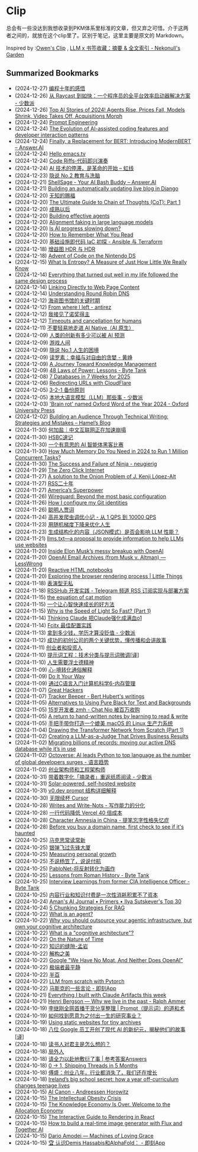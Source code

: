 # Clip
总会有一些没达到我想收录到PKM体系里标准的文章，但又弃之可惜。介于这两者之间的，就放在这个clip里了。区别于笔记，这里主要是原文的 Markdown。

Inspired by :[Owen's Clip](https://github.com/theowenyoung/clip) , [LLM x 书签收藏：摘要 & 全文索引 - Nekonull's Garden](https://nekonull.me/posts/llm_x_bookmark/)

## Summarized Bookmarks
- (2024-12-27) [编程十年的感悟](2024/12/2024-12-27-编程十年的感悟.md)
- (2024-12-26) [从 Raycast 到如快：一个程序员的全平台效率启动器解决方案 - 少数派](2024/12/2024-12-26-从-raycast-到如快：一个程序员的全平台效率启动器解决方案---少数派.md)
- (2024-12-26) [Top AI Stories of 2024! Agents Rise, Prices Fall, Models Shrink, Video Takes Off, Acquisitions Morph](2024/12/2024-12-26-top-ai-stories-of-2024!-agents-rise,-prices-fall,-models-shrink,-video-takes-off,-acquisitions-morph.md)
- (2024-12-24) [Prompt Engineering](2024/12/2024-12-24-prompt-engineering.md)
- (2024-12-24) [The Evolution of AI-assisted coding features and developer interaction patterns](2024/12/2024-12-24-the-evolution-of-ai-assisted-coding-features-and-developer-interaction-patterns.md)
- (2024-12-24) [Finally, a Replacement for BERT: Introducing ModernBERT – Answer.AI](2024/12/2024-12-24-finally,-a-replacement-for-bert-introducing-modernbert-–-answer.ai.md)
- (2024-12-24) [Hello emacs.tv](2024/12/2024-12-24-hello-emacs.tv.md)
- (2024-12-24) [Code Riffs-代码即兴演奏](2024/12/2024-12-24-code-riffs-代码即兴演奏.md)
- (2024-12-24) [AI 技术的停滞，是革命的开始 – 虹线](2024/12/2024-12-24-ai-技术的停滞，是革命的开始-–-虹线.md)
- (2024-12-23) [隐说 No.2  教育与洗脑](2024/12/2024-12-23-隐说-no.2-教育与洗脑.md)
- (2024-12-21) [ShellSage - Your AI Bash Buddy – Answer.AI](2024/12/2024-12-21-shellsage---your-ai-bash-buddy-–-answer.ai.md)
- (2024-12-21) [Building an automatically updating live blog in Django](2024/12/2024-12-21-building-an-automatically-updating-live-blog-in-django.md)
- (2024-12-20) [无知的赐福](2024/12/2024-12-20-无知的赐福.md)
- (2024-12-20) [The Ultimate Guide to Chain of Thoughts (CoT): Part 1](2024/12/2024-12-20-the-ultimate-guide-to-chain-of-thoughts-(cot)-part-1.md)
- (2024-12-20) [成熟以后](2024/12/2024-12-20-成熟以后.md)
- (2024-12-20) [Building effective agents](2024/12/2024-12-20-building-effective-agents.md)
- (2024-12-20) [Alignment faking in large language models](2024/12/2024-12-20-alignment-faking-in-large-language-models.md)
- (2024-12-20) [Is AI progress slowing down?](2024/12/2024-12-20-is-ai-progress-slowing-down.md)
- (2024-12-20) [How to Remember What You Read](2024/12/2024-12-20-how-to-remember-what-you-read.md)
- (2024-12-20) [基础设施即代码 IaC 初探 - Ansible 与 Terraform](2024/12/2024-12-20-基础设施即代码-iac-初探---ansible-与-terraform.md)
- (2024-12-18) [增益图 HDR 与 HDR](2024/12/2024-12-18-增益图-hdr-与-hdr.md)
- (2024-12-18) [Advent of Code on the Nintendo DS](2024/12/2024-12-18-advent-of-code-on-the-nintendo-ds.md)
- (2024-12-15) [What Is Entropy? A Measure of Just How Little We Really Know](2024/12/2024-12-15-what-is-entropy-a-measure-of-just-how-little-we-really-know.md)
- (2024-12-14) [Everything that turned out well in my life followed the same design process](2024/12/2024-12-14-everything-that-turned-out-well-in-my-life-followed-the-same-design-process.md)
- (2024-12-14) [Linking Directly to Web Page Content](2024/12/2024-12-14-linking-directly-to-web-page-content.md)
- (2024-12-14) [Understanding Round Robin DNS](2024/12/2024-12-14-understanding-round-robin-dns.md)
- (2024-12-12) [海盗图书馆的关键时期](2024/12/2024-12-12-海盗图书馆的关键时期.md)
- (2024-12-12) [From where I left - antirez](2024/12/2024-12-12-from-where-i-left---antirez.md)
- (2024-12-12) [我接见了诺奖得主](2024/12/2024-12-12-我接见了诺奖得主.md)
- (2024-12-12) [Timeouts and cancellation for humans](2024/12/2024-12-12-timeouts-and-cancellation-for-humans.md)
- (2024-12-11) [不要轻易地走进 AI Native（AI 原生）](2024/12/2024-12-11-不要轻易地走进-ai-native（ai-原生）.md)
- (2024-12-09) [人类的创新有多少可以被 AI 预测](2024/12/2024-12-09-人类的创新有多少可以被-ai-预测.md)
- (2024-12-09) [游戏人间](2024/12/2024-12-09-游戏人间.md)
- (2024-12-09) [隐说 No.1 人生的困境](2024/12/2024-12-09-隐说-no.1-人生的困境.md)
- (2024-12-09) [读罗素：幸福与对自由的贪婪 - 黄峥](2024/12/2024-12-09-读罗素：幸福与对自由的贪婪---黄峥.md)
- (2024-12-09) [A Journey Toward Knowledge Management](2024/12/2024-12-09-a-journey-toward-knowledge-management.md)
- (2024-12-09) [48 Laws of Power: Lessons - Byte Tank](2024/12/2024-12-09-48-laws-of-power-lessons---byte-tank.md)
- (2024-12-08) [7 Databases in 7 Weeks for 2025](2024/12/2024-12-08-7-databases-in-7-weeks-for-2025.md)
- (2024-12-06) [Redirecting URLs with CloudFlare](2024/12/2024-12-06-redirecting-urls-with-cloudflare.md)
- (2024-12-05) [3-2-1 备份原则](2024/12/2024-12-05-3-2-1-备份原则.md)
- (2024-12-05) [本地大语言模型（LLM）那些事 - 少数派](2024/12/2024-12-05-本地大语言模型（llm）那些事---少数派.md)
- (2024-12-03) ['Brain rot' named Oxford Word of the Year 2024 - Oxford University Press](2024/12/2024-12-03-'brain-rot'-named-oxford-word-of-the-year-2024---oxford-university-press.md)
- (2024-12-02) [Building an Audience Through Technical Writing: Strategies and Mistakes – Hamel’s Blog](2024/12/2024-12-02-building-an-audience-through-technical-writing-strategies-and-mistakes-–-hamel’s-blog.md)
- (2024-11-30) [何加盐｜中文互联网正在加速崩塌](2024/11/2024-11-30-何加盐｜中文互联网正在加速崩塌.md)
- (2024-11-30) [HSBC速记](2024/11/2024-11-30-hsbc速记.md)
- (2024-11-30) [一个有意思的 AI 智能体黑客比赛](2024/11/2024-11-30-一个有意思的-ai-智能体黑客比赛.md)
- (2024-11-30) [How Much Memory Do You Need in 2024 to Run 1 Million Concurrent Tasks?](2024/11/2024-11-30-how-much-memory-do-you-need-in-2024-to-run-1-million-concurrent-tasks.md)
- (2024-11-30) [The Success and Failure of Ninja - neugierig](2024/11/2024-11-30-the-success-and-failure-of-ninja---neugierig.md)
- (2024-11-29) [The Zero Click Internet](2024/11/2024-11-29-the-zero-click-internet.md)
- (2024-11-27) [A solution to the Onion Problem of J. Kenji López-Alt](2024/11/2024-11-27-a-solution-to-the-onion-problem-of-j.-kenji-lópez-alt.md)
- (2024-11-27) [RSS二十年](2024/11/2024-11-27-rss二十年.md)
- (2024-11-27) [America’s Superpower](2024/11/2024-11-27-america’s-superpower.md)
- (2024-11-26) [Wireguard: Beyond the most basic configuration](2024/11/2024-11-26-wireguard-beyond-the-most-basic-configuration.md)
- (2024-11-26) [How I configure my Git identities](2024/11/2024-11-26-how-i-configure-my-git-identities.md)
- (2024-11-26) [聪明人贾诩](2024/11/2024-11-26-聪明人贾诩.md)
- (2024-11-24) [高并发爬虫调优小记 - 从 1 QPS 到 10000 QPS](2024/11/2024-11-24-高并发爬虫调优小记---从-1-qps-到-10000-qps.md)
- (2024-11-23) [用随机梯度下降来优化人生](2024/11/2024-11-23-用随机梯度下降来优化人生.md)
- (2024-11-23) [生成结构化的内容（JSON模式）是否会影响 LLM 性能？](2024/11/2024-11-23-生成结构化的内容（json模式）是否会影响-llm-性能？.md)
- (2024-11-21) [llms.txt—a proposal to provide information to help LLMs use websites](2024/11/2024-11-21-llms.txt—a-proposal-to-provide-information-to-help-llms-use-websites.md)
- (2024-11-20) [Inside Elon Musk’s messy breakup with OpenAI](2024/11/2024-11-20-inside-elon-musk’s-messy-breakup-with-openai.md)
- (2024-11-20) [OpenAI Email Archives (from Musk v. Altman) — LessWrong](2024/11/2024-11-20-openai-email-archives-(from-musk-v.-altman)-—-lesswrong.md)
- (2024-11-20) [Reactive HTML notebooks](2024/11/2024-11-20-reactive-html-notebooks.md)
- (2024-11-20) [Exploring the browser rendering process | Little Things](2024/11/2024-11-20-exploring-the-browser-rendering-process-little-things.md)
- (2024-11-18) [表演型无私](2024/11/2024-11-18-表演型无私.md)
- (2024-11-18) [RSSHub 开发实践 - Telegram 频道 RSS 订阅实现与部署方案](2024/11/2024-11-18-rsshub-开发实践---telegram-频道-rss-订阅实现与部署方案.md)
- (2024-11-15) [the equation of cat motion](2024/11/2024-11-15-the-equation-of-cat-motion.md)
- (2024-11-15) [一个让心智快速成长的好方法](2024/11/2024-11-15-一个让心智快速成长的好方法.md)
- (2024-11-15) [Why is the Speed of Light So Fast? (Part 1)](2024/11/2024-11-15-why-is-the-speed-of-light-so-fast-(part-1).md)
- (2024-11-14) [Thinking Claude 把Claude强化成满血o1](2024/11/2024-11-14-thinking-claude-把claude强化成满血o1.md)
- (2024-11-14) [Fcitx 最佳配置实践](2024/11/2024-11-14-fcitx-最佳配置实践.md)
- (2024-11-13) [拿到多少钱，学历才算没贬值 - 少数派](2024/11/2024-11-13-拿到多少钱，学历才算没贬值---少数派.md)
- (2024-11-12) [成功的初创公司的两个关键优势，懂传播和会讲故事](2024/11/2024-11-12-成功的初创公司的两个关键优势，懂传播和会讲故事.md)
- (2024-11-11) [创业者和投资人](2024/11/2024-11-11-创业者和投资人.md)
- (2024-11-10) [提示词工程：技术分类与提示词微调[译]](2024/11/2024-11-10-提示词工程：技术分类与提示词微调[译].md)
- (2024-11-10) [人生需要浮士德精神](2024/11/2024-11-10-人生需要浮士德精神.md)
- (2024-11-09) [心-境转化通俗解释](2024/11/2024-11-09-心-境转化通俗解释.md)
- (2024-11-09) [Do It Your Way](2024/11/2024-11-09-do-it-your-way.md)
- (2024-11-09) [通过C语言入门计算机科学6-内存管理 ](2024/11/2024-11-09-通过c语言入门计算机科学6-内存管理.md)
- (2024-11-07) [Great Hackers](2024/11/2024-11-07-great-hackers.md)
- (2024-11-07) [Tracker Beeper - Bert Hubert's writings](2024/11/2024-11-07-tracker-beeper---bert-hubert's-writings.md)
- (2024-11-05) [Alternatives to Using Pure Black for Text and Backgrounds](2024/11/2024-11-05-alternatives-to-using-pure-black-for-text-and-backgrounds.md)
- (2024-11-05) [15岁开发者 zmh - Chat Nio 被百万收购](2024/11/2024-11-05-15岁开发者-zmh---chat-nio-被百万收购.md)
- (2024-11-05) [A return to hand-written notes by learning to read & write](2024/11/2024-11-05-a-return-to-hand-written-notes-by-learning-to-read-&-write.md)
- (2024-11-05) [手把手带你打造一个媲美 macOS 的 Linux 生产力系统](2024/11/2024-11-05-手把手带你打造一个媲美-macos-的-linux-生产力系统.md)
- (2024-11-04) [Drawing the Transformer Network from Scratch (Part 1)](2024/11/2024-11-04-drawing-the-transformer-network-from-scratch-(part-1).md)
- (2024-11-02) [Creating a LLM-as-a-Judge That Drives Business Results](2024/11/2024-11-02-creating-a-llm-as-a-judge-that-drives-business-results.md)
- (2024-11-02) [Migrating billions of records: moving our active DNS database while it’s in use](2024/11/2024-11-02-migrating-billions-of-records-moving-our-active-dns-database-while-it’s-in-use.md)
- (2024-11-02) [Octoverse: AI leads Python to top language as the number of global developers surges - 语言趋势](2024/11/2024-11-02-octoverse-ai-leads-python-to-top-language-as-the-number-of-global-developers-surges---语言趋势.md)
- (2024-11-02) [创业架构师和工程架构师](2024/11/2024-11-02-创业架构师和工程架构师.md)
- (2024-10-31) [带着数字化「摘录者」重返纸质阅读 - 少数派](2024/10/2024-10-31-带着数字化「摘录者」重返纸质阅读---少数派.md)
- (2024-10-31) [Solar-powered, self-hosted website](2024/10/2024-10-31-solar-powered,-self-hosted-website.md)
- (2024-10-31) [v0.dev prompt 结构详细解释](2024/10/2024-10-31-v0.dev-prompt-结构详细解释.md)
- (2024-10-30) [无限续杯 Cursor](2024/10/2024-10-30-无限续杯-cursor.md)
- (2024-10-28) [Writes and Write-Nots - 写作能力的分化](2024/10/2024-10-28-writes-and-write-nots---写作能力的分化.md)
- (2024-10-28) [一行代码降低 Vercel 40 倍成本](2024/10/2024-10-28-一行代码降低-vercel-40-倍成本.md)
- (2024-10-28) [Character Amnesia in China - 提笔忘字性格失忆症](2024/10/2024-10-28-character-amnesia-in-china---提笔忘字性格失忆症.md)
- (2024-10-28) [Before you buy a domain name, first check to see if it's haunted](2024/10/2024-10-28-before-you-buy-a-domain-name,-first-check-to-see-if-it's-haunted.md)
- (2024-10-25) [马克思常读常新](2024/10/2024-10-25-马克思常读常新.md)
- (2024-10-25) [银弹飞过先锋大厦](2024/10/2024-10-25-银弹飞过先锋大厦.md)
- (2024-10-25) [Measuring personal growth](2024/10/2024-10-25-measuring-personal-growth.md)
- (2024-10-25) [不说杨笠了，说说付航](2024/10/2024-10-25-不说杨笠了，说说付航.md)
- (2024-10-25) [PabloNet-将反射转化为画作](2024/10/2024-10-25-pablonet-将反射转化为画作.md)
- (2024-10-25) [Lessons from Roman History - Byte Tank](2024/10/2024-10-25-lessons-from-roman-history---byte-tank.md)
- (2024-10-25) [Interview Learnings from former CIA Intelligence Officer - Byte Tank](2024/10/2024-10-25-interview-learnings-from-former-cia-intelligence-officer---byte-tank.md)
- (2024-10-25) [内容行业和知识付费是一次性消耗积累不了资本](2024/10/2024-10-25-内容行业和知识付费是一次性消耗积累不了资本.md)
- (2024-10-24) [Aman's AI Journal • Primers • Ilya Sutskever's Top 30](2024/10/2024-10-24-aman's-ai-journal-•-primers-•-ilya-sutskever's-top-30.md)
- (2024-10-24) [5 Chunking Strategies For RAG](2024/10/2024-10-24-5-chunking-strategies-for-rag.md)
- (2024-10-22) [What is an agent?](2024/10/2024-10-22-what-is-an-agent.md)
- (2024-10-22) [Why you should outsource your agentic infrastructure, but own your cognitive architecture](2024/10/2024-10-22-why-you-should-outsource-your-agentic-infrastructure,-but-own-your-cognitive-architecture.md)
- (2024-10-22) [What is a "cognitive architecture"?](2024/10/2024-10-22-what-is-a-cognitive-architecture.md)
- (2024-10-22) [On the Nature of Time](2024/10/2024-10-22-on-the-nature-of-time.md)
- (2024-10-22) [知识的缝隙-孟岩](2024/10/2024-10-22-知识的缝隙-孟岩.md)
- (2024-10-22) [解构之美](2024/10/2024-10-22-解构之美.md)
- (2024-10-22) [Google "We Have No Moat, And Neither Does OpenAI"](2024/10/2024-10-22-google-we-have-no-moat,-and-neither-does-openai.md)
- (2024-10-22) [极端者最平静](2024/10/2024-10-22-极端者最平静.md)
- (2024-10-22) [半百](2024/10/2024-10-22-半百.md)
- (2024-10-22) [LLM from scratch with Pytorch](2024/10/2024-10-22-llm-from-scratch-with-pytorch.md)
- (2024-10-22) [马斯克的一些言论 - 即刻App](2024/10/2024-10-22-马斯克的一些言论---即刻app.md)
- (2024-10-21) [Everything I built with Claude Artifacts this week](2024/10/2024-10-21-everything-i-built-with-claude-artifacts-this-week.md)
- (2024-10-21) [Henri Bergson — Why we live in the past - Ralph Ammer](2024/10/2024-10-21-henri-bergson-—-why-we-live-in-the-past---ralph-ammer.md)
- (2024-10-19) [李继刚全网首播干货分享整理 | Prompt（提示词）的道和术](2024/10/2024-10-19-李继刚全网首播干货分享整理-prompt（提示词）的道和术.md)
- (2024-10-19) [如何找到愿意为之付出一生的研究事业？](2024/10/2024-10-19-如何找到愿意为之付出一生的研究事业？.md)
- (2024-10-19) [Using static websites for tiny archives](2024/10/2024-10-19-using-static-websites-for-tiny-archives.md)
- (2024-10-18) [八位 Google 员工开创了现代 AI 的新纪元，揭秘他们的故事 [译]](2024/10/2024-10-18-八位-google-员工开创了现代-ai-的新纪元，揭秘他们的故事-[译].md)
- (2024-10-18) [读书人对君主是怎么想的？](2024/10/2024-10-18-读书人对君主是怎么想的？.md)
- (2024-10-18) [局外人](2024/10/2024-10-18-局外人.md)
- (2024-10-18) [请全力以赴地敷衍了事 | 参考答案Answers](2024/10/2024-10-18-请全力以赴地敷衍了事-参考答案answers.md)
- (2024-10-18) [0 → 1, Shipping Threads in 5 Months](2024/10/2024-10-18-0-→-1,-shipping-threads-in-5-months.md)
- (2024-10-18) [傅盛：创业八年，行业都消失了，我们还在增长](2024/10/2024-10-18-傅盛：创业八年，行业都消失了，我们还在增长.md)
- (2024-10-18) [Ireland’s big school secret: how a year off-curriculum changes teenage lives](2024/10/2024-10-18-ireland’s-big-school-secret-how-a-year-off-curriculum-changes-teenage-lives.md)
- (2024-10-15) [AI Canon - Andreessen Horowitz](2024/10/2024-10-15-ai-canon---andreessen-horowitz.md)
- (2024-10-15) [The Intellectual Obesity Crisis](2024/10/2024-10-15-the-intellectual-obesity-crisis.md)
- (2024-10-15) [The Knowledge Economy Is Over. Welcome to the Allocation Economy](2024/10/2024-10-15-the-knowledge-economy-is-over.-welcome-to-the-allocation-economy.md)
- (2024-10-15) [The Interactive Guide to Rendering in React](2024/10/2024-10-15-the-interactive-guide-to-rendering-in-react.md)
- (2024-10-15) [How to build a real-time image generator with Flux and Together AI](2024/10/2024-10-15-how-to-build-a-real-time-image-generator-with-flux-and-together-ai.md)
- (2024-10-15) [Dario Amodei — Machines of Loving Grace](2024/10/2024-10-15-dario-amodei-—-machines-of-loving-grace.md)
- (2024-10-15) [🏆 认识Demis Hassabis和AlphaFold： - 即刻App](2024/10/2024-10-15-🏆-认识demis-hassabis和alphafold：---即刻app.md)
